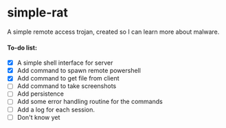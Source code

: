 # simple-rat
A simple remote access trojan, created so I can learn more about malware.

#### To-do list:
- [x] A simple shell interface for server
- [x] Add command to spawn remote powershell
- [x] Add command to get file from client
- [ ] Add command to take screenshots
- [ ] Add persistence
- [ ] Add some error handling routine for the commands
- [ ] Add a log for each session.
- [ ] Don't know yet
